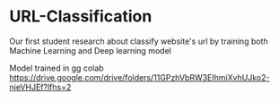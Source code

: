 # URL-Classification
Our first student research about classify website's url by training both Machine Learning and Deep learning model

Model trained in gg colab
https://drive.google.com/drive/folders/11GPzhVbRW3EIhmiXvhUJko2-njeVHJEf?lfhs=2
